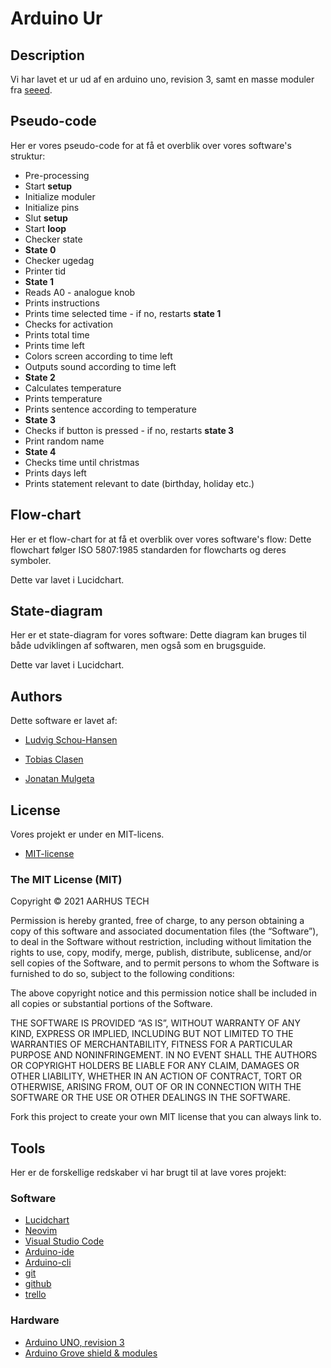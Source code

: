 # Arduino Ur

## Description
Vi har lavet et ur ud af en arduino uno, revision 3, samt en masse moduler fra [seeed](https://www.seeedstudio.com).

## Pseudo-code
Her er vores pseudo-code for at få et overblik over vores software's struktur:

* Pre-processing
* Start **setup**
* Initialize moduler
* Initialize pins
* Slut **setup**
* Start **loop**
* Checker state
* **State 0**
* Checker ugedag
* Printer tid
* **State 1**
* Reads A0 - analogue knob
* Prints instructions
* Prints time selected time - if no, restarts **state 1**
* Checks for activation
* Prints total time
* Prints time left
* Colors screen according to time left
* Outputs sound according to time left
* **State 2**
* Calculates temperature
* Prints temperature
* Prints sentence according to temperature
* **State 3**
* Checks if button is pressed - if no, restarts **state 3**
* Print random name
* **State 4**
* Checks time until christmas
* Prints days left
* Prints statement relevant to date (birthday, holiday etc.)

## Flow-chart
Her er et flow-chart for at få et overblik over vores software's flow:
Dette flowchart følger ISO 5807:1985 standarden for flowcharts og deres symboler.



Dette var lavet i Lucidchart.

## State-diagram
Her er et state-diagram for vores software:
Dette diagram kan bruges til både udviklingen af softwaren, men også som en brugsguide.



Dette var lavet i Lucidchart.

## Authors
Dette software er lavet af:

* [Ludvig Schou-Hansen](https://github.com/LAHVIG)

* [Tobias Clasen](https://github.com/sandalbanditten)

* [Jonatan Mulgeta](https://github.com/sandalbanditten)

## License
Vores projekt er under en MIT-licens.

* [MIT-license](https://mit-license.org)

### The MIT License (MIT)

Copyright © 2021 AARHUS TECH

Permission is hereby granted, free of charge, to any person obtaining a copy of this software and associated documentation files (the “Software”), to deal in the Software without restriction, including without limitation the rights to use, copy, modify, merge, publish, distribute, sublicense, and/or sell copies of the Software, and to permit persons to whom the Software is furnished to do so, subject to the following conditions:

The above copyright notice and this permission notice shall be included in all copies or substantial portions of the Software.

THE SOFTWARE IS PROVIDED “AS IS”, WITHOUT WARRANTY OF ANY KIND, EXPRESS OR IMPLIED, INCLUDING BUT NOT LIMITED TO THE WARRANTIES OF MERCHANTABILITY, FITNESS FOR A PARTICULAR PURPOSE AND NONINFRINGEMENT.
IN NO EVENT SHALL THE AUTHORS OR COPYRIGHT HOLDERS BE LIABLE FOR ANY CLAIM, DAMAGES OR OTHER LIABILITY, WHETHER IN AN ACTION OF CONTRACT, TORT OR OTHERWISE, ARISING FROM, OUT OF OR IN CONNECTION WITH THE SOFTWARE OR THE USE OR OTHER DEALINGS IN THE SOFTWARE.

Fork this project to create your own MIT license that you can always link to.

## Tools
Her er de forskellige redskaber vi har brugt til at lave vores projekt:

### Software
* [Lucidchart](https://lucid.app)
* [Neovim](https://neovim.io)
* [Visual Studio Code](https://code.visualstudio.com)
* [Arduino-ide](https://www.arduino.cc/en/guide/windows)
* [Arduino-cli](https://arduino.github.io/arduino-cli)
* [git](https://git-scm.com)
* [github](https://github.com)
* [trello](https://trello.com)

### Hardware
* [Arduino UNO, revision 3](https://www.arduino.cc/en/Main/arduinoBoardUno&gt)
 * [Arduino Grove shield & modules](https://www.seeedstudio.com/category/Grove-c-1003.html)
